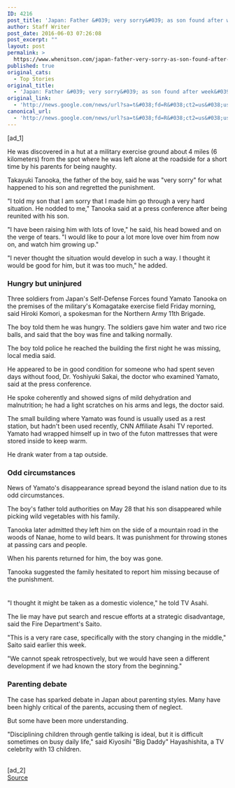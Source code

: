 ```yaml
---
ID: 4216
post_title: 'Japan: Father &#039; very sorry&#039; as son found after week&#039;s disappearance &#8211; CNN'
author: Staff Writer
post_date: 2016-06-03 07:26:08
post_excerpt: ""
layout: post
permalink: >
  https://www.whenitson.com/japan-father-very-sorry-as-son-found-after-weeks-disappearance-cnn/
published: true
original_cats:
  - Top Stories
original_title:
  - 'Japan: Father &#039; very sorry&#039; as son found after week&#039;s disappearance - CNN'
original_link:
  - 'http://news.google.com/news/url?sa=t&#038;fd=R&#038;ct2=us&#038;usg=AFQjCNH9tYyHoLPQ-V-Eu1B44C8LOQ6oMg&#038;clid=c3a7d30bb8a4878e06b80cf16b898331&#038;cid=52779124401913&#038;ei=DzFRV8ixO-W8wAHxi7PIDg&#038;url=http://www.cnn.com/2016/06/03/asia/japan-missing-boy-found/'
canonical_url:
  - 'http://news.google.com/news/url?sa=t&#038;fd=R&#038;ct2=us&#038;usg=AFQjCNH9tYyHoLPQ-V-Eu1B44C8LOQ6oMg&#038;clid=c3a7d30bb8a4878e06b80cf16b898331&#038;cid=52779124401913&#038;ei=DzFRV8ixO-W8wAHxi7PIDg&#038;url=http://www.cnn.com/2016/06/03/asia/japan-missing-boy-found/'
---
```

 [ad_1]
<br><p>He was discovered in a hut at a military exercise ground about<strong> </strong>4 miles (6 kilometers) from the spot where he was left alone at the roadside for a short time by his parents for being naughty. </p><p>Takayuki Tanooka, the father of the boy, said he was "very sorry" for what happened to his son and regretted the punishment. </p><p>"I told my son that I am sorry that I made him go through a very hard situation. He nodded to me," Tanooka said at a press conference after being reunited with his son. </p><p>"I have been raising him with lots of love," he said,<strong> </strong>his head bowed and on the verge of tears.<strong>  </strong> "I would like to pour a lot more love over him from now on, and watch him growing up."</p><div readability="107.12263056093"><p> "I never thought the situation would develop in such a way. I thought it would be good for him, but it was too much," he added.</p><p><h3>Hungry but uninjured</h3></p><p>Three soldiers from Japan's Self-Defense Forces found Yamato Tanooka on the premises of the military's Komagatake exercise field Friday morning, said Hiroki Komori, a spokesman for the Northern Army 11th Brigade. </p><p>The boy told them he was hungry. The soldiers gave him water and two rice balls, and said that the boy was fine and talking normally.</p><p>The boy told police he reached the building the first night he was missing, local media said.</p><p>He appeared to be in good condition for someone who had spent seven days without food, Dr. Yoshiyuki Sakai, the doctor who examined Yamato, said at the press conference.</p><p>He spoke coherently and showed signs of mild dehydration and malnutrition; he had a light scratches on his arms and legs, the doctor said.</p><p>The small building where Yamato was found is usually used as a rest station, but hadn't been used recently, CNN Affiliate Asahi TV reported. Yamato had wrapped himself up in two of the futon mattresses that were stored inside to keep warm.<strong> </strong></p><p>He drank water from a tap outside. </p><p><h3>Odd circumstances</h3></p><p>News of Yamato's disappearance spread beyond the island nation due to its odd circumstances. </p><p>The boy's father told authorities on May 28 that his son disappeared while picking wild vegetables with his family. </p><p>Tanooka later admitted they left him on the side of a mountain road in the woods of Nanae, home to wild bears. It was punishment for throwing stones at passing cars and people.</p><p>When his parents returned for him, the boy was gone. </p><p>Tanooka suggested the family hesitated to report him missing because of the punishment.</p><div class="el__embedded el__embedded--standard"><div class="el__image--standard js__image--standard"><div><img class="media__image media__image--responsive" alt="" data-src-mini="http://i2.cdn.turner.com/cnnnext/dam/assets/160530135850-map-mount-komagatake-missing-boy-small-169.jpeg" data-src-xsmall="http://i2.cdn.turner.com/cnnnext/dam/assets/160530135850-map-mount-komagatake-missing-boy-medium-plus-169.jpeg" data-src-small="http://www.whenitson.com/wp-content/uploads/2016/06/Japan-Father-039-very-sorry039-as-son-found-after-week039s-disappearance-CNN.jpe" data-src-medium="http://i2.cdn.turner.com/cnnnext/dam/assets/160530135850-map-mount-komagatake-missing-boy-exlarge-169.jpeg" data-src-large="http://i2.cdn.turner.com/cnnnext/dam/assets/160530135850-map-mount-komagatake-missing-boy-super-169.jpeg" data-src-full16x9="http://i2.cdn.turner.com/cnnnext/dam/assets/160530135850-map-mount-komagatake-missing-boy-full-169.jpeg" data-src-mini1x1="http://i2.cdn.turner.com/cnnnext/dam/assets/160530135850-map-mount-komagatake-missing-boy-small-11.jpeg" data-demand-load="not-loaded" data-eq-pts="mini: 0,  xsmall: 221,  small: 308,  medium: 461,  large:  781" src="data:image/gif;base64,R0lGODlhEAAJAJEAAAAAAP///////wAAACH5BAEAAAIALAAAAAAQAAkAAAIKlI+py+0Po5yUFQA7"/><noscript><img alt="" class="media__image" src="http://www.whenitson.com/wp-content/uploads/2016/06/Japan-Father-039-very-sorry039-as-son-found-after-week039s-disappearance-CNN.jpe"/></noscript></div></div></div><p>"I thought it might be taken as a domestic violence," he told TV Asahi. </p><p>The lie may have put search and rescue efforts at a strategic disadvantage, said the Fire Department's Saito.</p><p>"This is a very rare case, specifically with the story changing in the middle," Saito said earlier this week. </p><p>"We cannot speak retrospectively, but we would have seen a different development if we had known the story from the beginning."</p><p><h3>Parenting debate</h3></p><p>The case has sparked debate in Japan about parenting styles. Many have been highly critical of the parents, accusing them of neglect. </p><p>But some have been more understanding. </p><p>"Disciplining children through gentle talking is ideal, but it is difficult sometimes on busy daily life," said Kiyosihi "Big Daddy" Hayashishita, a TV celebrity with 13 children.</p></div>
<br>[ad_2]
<br><a href="http://news.google.com/news/url?sa=t&#038;fd=R&#038;ct2=us&#038;usg=AFQjCNH9tYyHoLPQ-V-Eu1B44C8LOQ6oMg&#038;clid=c3a7d30bb8a4878e06b80cf16b898331&#038;cid=52779124401913&#038;ei=DzFRV8ixO-W8wAHxi7PIDg&#038;url=http://www.cnn.com/2016/06/03/asia/japan-missing-boy-found/">Source </a>